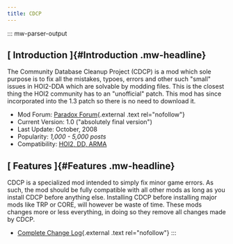 ```yaml
---
title: CDCP
---
```

::: mw-parser-output
## [ Introduction ]{#Introduction .mw-headline}

The Community Database Cleanup Project (CDCP) is a mod which sole
purpose is to fix all the mistakes, typoes, errors and other such
\"small\" issues in HOI2-DDA which are solvable by modding files. This
is the closest thing the HOI2 community has to an \"unofficial\" patch.
This mod has since incorporated into the 1.3 patch so there is no need
to download it.

-   Mod Forum: [Paradox
    Forum](http://forum.paradoxplaza.com/forum/showthread.php?t=313755&page=1&pp=20){.external
    .text rel="nofollow"}
-   Current Version: 1.0 (\"absolutely final version\")
-   Last Update: October, 2008
-   Popularity: *1,000 - 5,000 posts*
-   Compatibility: [HOI2, DD,
    ARMA](/wiki/Abbreviations#H "Abbreviations")

## [ Features ]{#Features .mw-headline}

CDCP is a specialized mod intended to simply fix minor game errors. As
such, the mod should be fully compatible with all other mods as long as
you install CDCP before anything else. Installing CDCP before installing
major mods like TRP or CORE, will however be waste of time. These mods
changes more or less everything, in doing so they remove all changes
made by CDCP.

-   [Complete Change
    Log](http://files.filefront.com/Changelog+v10txt/;12091985;/fileinfo.html){.external
    .text rel="nofollow"}
:::
